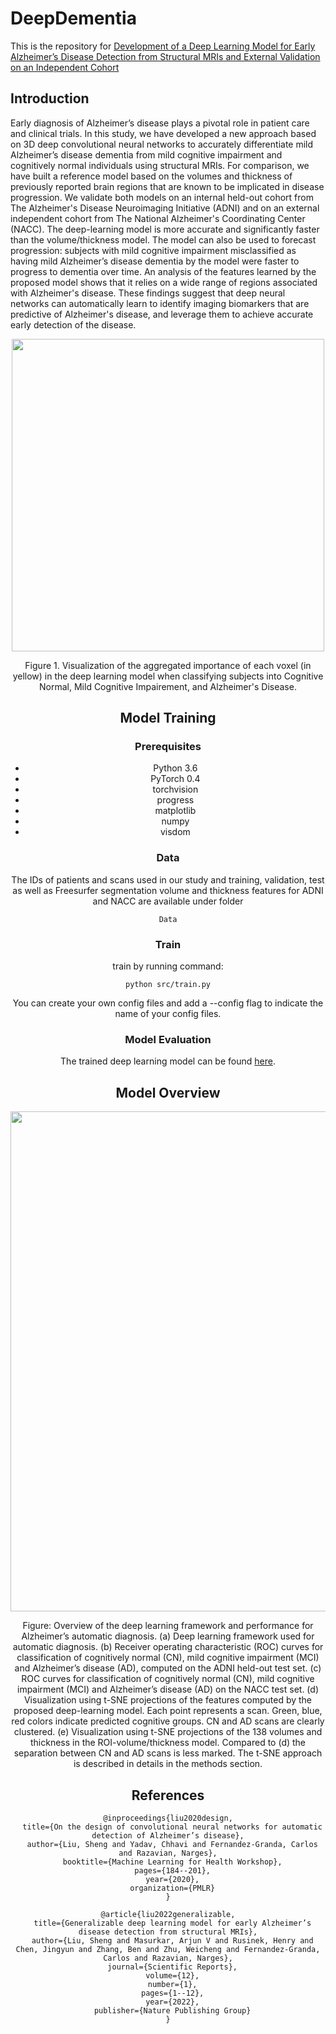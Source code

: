 # DeepDementia 
This is the repository for [Development of a Deep Learning Model for Early Alzheimer’s Disease Detection from Structural MRIs and External Validation on an Independent Cohort](https://www.nature.com/articles/s41598-022-20674-x)

## Introduction
Early diagnosis of Alzheimer’s disease plays a pivotal role in patient care and clinical trials. In this study, we have developed a new approach based on 3D deep convolutional neural networks to accurately differentiate mild Alzheimer’s disease dementia from mild cognitive impairment and cognitively normal individuals using structural MRIs. For comparison, we have built a reference model based on the volumes and thickness of previously reported brain regions that are known to be implicated in disease progression. We validate both models on an internal held-out cohort from The Alzheimer's Disease Neuroimaging Initiative (ADNI) and on an external independent cohort from The National Alzheimer's Coordinating Center (NACC). The deep-learning model is more accurate and significantly faster than the volume/thickness model. The model can also be used to forecast progression: subjects with mild cognitive impairment misclassified as having mild Alzheimer’s disease dementia by the model were faster to progress to dementia over time. An analysis of the features learned by the proposed model shows that it relies on a wide range of regions associated with Alzheimer's disease. These findings suggest that deep neural networks can automatically learn to identify imaging biomarkers that are predictive of Alzheimer's disease, and leverage them to achieve accurate early detection of the disease.
<p float="left" align="center">
<img src="all_resized.gif" width="500" /> 
<figcaption align="center">
Figure 1. Visualization of the aggregated importance of each voxel (in yellow) in the deep learning model when classifying subjects into Cognitive Normal, Mild Cognitive Impairement, and Alzheimer's Disease. 
  
  
  
## Model Training


### Prerequisites

- Python 3.6
- PyTorch 0.4
- torchvision
- progress
- matplotlib
- numpy
- visdom


### Data

The IDs of patients and scans used in our study and training, validation, test as well as Freesurfer segmentation volume and thickness features for ADNI and NACC are available under folder

```
Data
```


### Train

train by running command:

```
python src/train.py
```
You can create your own config files and add a --config flag to indicate the name of your config files.


### Model Evaluation
The trained deep learning model can be found [here](https://drive.google.com/file/d/1zU21Kin9kXg_qmj7w_u5dGOjXf1D5fa7/view?usp=sharing).



## Model Overview

<p float="left" align="center">
<img src="overview.png" width="800" /> 
<figcaption align="center">
Figure: Overview of the deep learning framework and performance for Alzheimer’s automatic diagnosis. (a) Deep learning framework used for automatic diagnosis. (b) Receiver operating characteristic (ROC) curves for classification of cognitively normal (CN), mild cognitive impairment (MCI) and Alzheimer’s disease (AD), computed on the ADNI held-out test set. (c) ROC curves for classification of cognitively normal (CN), mild cognitive impairment (MCI) and Alzheimer’s disease (AD) on the NACC test set. (d) Visualization using t-SNE projections of the features computed by the proposed deep-learning model. Each point represents a scan. Green, blue, red colors indicate predicted cognitive groups. CN and AD scans are clearly clustered. (e) Visualization using t-SNE projections of the 138 volumes and thickness in the ROI-volume/thickness model. Compared to (d) the separation between CN and AD scans is less marked. The t-SNE approach is described in details in the methods section.

## References
```
@inproceedings{liu2020design,
  title={On the design of convolutional neural networks for automatic detection of Alzheimer’s disease},
  author={Liu, Sheng and Yadav, Chhavi and Fernandez-Granda, Carlos and Razavian, Narges},
  booktitle={Machine Learning for Health Workshop},
  pages={184--201},
  year={2020},
  organization={PMLR}
}
```
```
@article{liu2022generalizable,
  title={Generalizable deep learning model for early Alzheimer’s disease detection from structural MRIs},
  author={Liu, Sheng and Masurkar, Arjun V and Rusinek, Henry and Chen, Jingyun and Zhang, Ben and Zhu, Weicheng and Fernandez-Granda, Carlos and Razavian, Narges},
  journal={Scientific Reports},
  volume={12},
  number={1},
  pages={1--12},
  year={2022},
  publisher={Nature Publishing Group}
}
```
